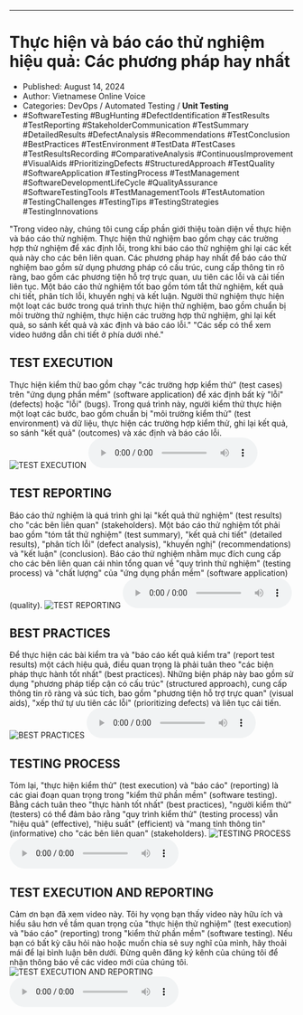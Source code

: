 
---

# Thực hiện và báo cáo thử nghiệm hiệu quả: Các phương pháp hay nhất

- Published: August 14, 2024
- Author: Vietnamese Online Voice
- Categories: DevOps / Automated Testing / **Unit Testing**
- #SoftwareTesting #BugHunting #DefectIdentification #TestResults #TestReporting #StakeholderCommunication #TestSummary #DetailedResults #DefectAnalysis #Recommendations #TestConclusion #BestPractices #TestEnvironment #TestData #TestCases #TestResultsRecording #ComparativeAnalysis #ContinuousImprovement #VisualAids #PrioritizingDefects #StructuredApproach #TestQuality #SoftwareApplication #TestingProcess #TestManagement #SoftwareDevelopmentLifeCycle #QualityAssurance #SoftwareTestingTools #TestManagementTools #TestAutomation #TestingChallenges #TestingTips #TestingStrategies #TestingInnovations

"Trong video này, chúng tôi cung cấp phần giới thiệu toàn diện về thực hiện và báo cáo thử nghiệm. Thực hiện thử nghiệm bao gồm chạy các trường hợp thử nghiệm để xác định lỗi, trong khi báo cáo thử nghiệm ghi lại các kết quả này cho các bên liên quan. Các phương pháp hay nhất để báo cáo thử nghiệm bao gồm sử dụng phương pháp có cấu trúc, cung cấp thông tin rõ ràng, bao gồm các phương tiện hỗ trợ trực quan, ưu tiên các lỗi và cải tiến liên tục. Một báo cáo thử nghiệm tốt bao gồm tóm tắt thử nghiệm, kết quả chi tiết, phân tích lỗi, khuyến nghị và kết luận. Người thử nghiệm thực hiện một loạt các bước trong quá trình thực hiện thử nghiệm, bao gồm chuẩn bị môi trường thử nghiệm, thực hiện các trường hợp thử nghiệm, ghi lại kết quả, so sánh kết quả và xác định và báo cáo lỗi." "Các sếp có thể xem video hướng dẫn chi tiết ở phía dưới nhé."


## TEST EXECUTION

Thực hiện kiểm thử bao gồm chạy "các trường hợp kiểm thử" (test cases) trên "ứng dụng phần mềm" (software application) để xác định bất kỳ "lỗi" (defects) hoặc "lỗi" (bugs). Trong quá trình này, người kiểm thử thực hiện một loạt các bước, bao gồm chuẩn bị "môi trường kiểm thử" (test environment) và dữ liệu, thực hiện các trường hợp kiểm thử, ghi lại kết quả, so sánh "kết quả" (outcomes) và xác định và báo cáo lỗi.
![TEST EXECUTION](https://http-archiver-apis-production-80.schnworks.com/storage/images/transitions/2024-08-14/transition--24265978627-Montserrat-ExtraBold-9C27B0.jpg)
<audio controls>
    <source src="https://http-archiver-apis-production-80.schnworks.com/storage/storage/audio/file-5457947958.mp3" type="audio/mpeg">
</audio>



## TEST REPORTING

Báo cáo thử nghiệm là quá trình ghi lại "kết quả thử nghiệm" (test results) cho "các bên liên quan" (stakeholders). Một báo cáo thử nghiệm tốt phải bao gồm "tóm tắt thử nghiệm" (test summary), "kết quả chi tiết" (detailed results), "phân tích lỗi" (defect analysis), "khuyến nghị" (recommendations) và "kết luận" (conclusion). Báo cáo thử nghiệm nhằm mục đích cung cấp cho các bên liên quan cái nhìn tổng quan về "quy trình thử nghiệm" (testing process) và "chất lượng" của "ứng dụng phần mềm" (software application) (quality).
![TEST REPORTING](https://http-archiver-apis-production-80.schnworks.com/storage/images/transitions/2024-08-14/transition--22061308036-Montserrat-Medium-880E4F.jpg)
<audio controls>
    <source src="https://http-archiver-apis-production-80.schnworks.com/storage/storage/audio/file-1424766170.mp3" type="audio/mpeg">
</audio>



## BEST PRACTICES

Để thực hiện các bài kiểm tra và "báo cáo kết quả kiểm tra" (report test results) một cách hiệu quả, điều quan trọng là phải tuân theo "các biện pháp thực hành tốt nhất" (best practices). Những biện pháp này bao gồm sử dụng "phương pháp tiếp cận có cấu trúc" (structured approach), cung cấp thông tin rõ ràng và súc tích, bao gồm "phương tiện hỗ trợ trực quan" (visual aids), "xếp thứ tự ưu tiên các lỗi" (prioritizing defects) và liên tục cải tiến.
![BEST PRACTICES](https://http-archiver-apis-production-80.schnworks.com/storage/images/transitions/2024-08-14/transition--50348865976-Montserrat-Thin-303F9F.jpg)
<audio controls>
    <source src="https://http-archiver-apis-production-80.schnworks.com/storage/storage/audio/file-25020614440.mp3" type="audio/mpeg">
</audio>



## TESTING PROCESS

Tóm lại, "thực hiện kiểm thử" (test execution) và "báo cáo" (reporting) là các giai đoạn quan trọng trong "kiểm thử phần mềm" (software testing). Bằng cách tuân theo "thực hành tốt nhất" (best practices), "người kiểm thử" (testers) có thể đảm bảo rằng "quy trình kiểm thử" (testing process) vẫn "hiệu quả" (effective), "hiệu suất" (efficient) và "mang tính thông tin" (informative) cho "các bên liên quan" (stakeholders).
![TESTING PROCESS](https://http-archiver-apis-production-80.schnworks.com/storage/images/transitions/2024-08-14/transition--664601174-Montserrat-SemiBold-004895.jpg)
<audio controls>
    <source src="https://http-archiver-apis-production-80.schnworks.com/storage/storage/audio/file-8176930899.mp3" type="audio/mpeg">
</audio>



## TEST EXECUTION AND REPORTING

Cảm ơn bạn đã xem video này. Tôi hy vọng bạn thấy video này hữu ích và hiểu sâu hơn về tầm quan trọng của "thực hiện thử nghiệm" (test execution) và "báo cáo" (reporting) trong "kiểm thử phần mềm" (software testing). Nếu bạn có bất kỳ câu hỏi nào hoặc muốn chia sẻ suy nghĩ của mình, hãy thoải mái để lại bình luận bên dưới. Đừng quên đăng ký kênh của chúng tôi để nhận thông báo về các video mới của chúng tôi.
![TEST EXECUTION AND REPORTING](https://http-archiver-apis-production-80.schnworks.com/storage/images/transitions/2024-08-14/transition--3351330258-Montserrat-Bold-7B1FA2.jpg)
<audio controls>
    <source src="https://http-archiver-apis-production-80.schnworks.com/storage/storage/audio/file-42326916924.mp3" type="audio/mpeg">
</audio>


